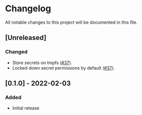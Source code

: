 # Changelog

All notable changes to this project will be documented in this file.

## [Unreleased]

### Changed
- Store secrets on tmpfs ([#37]).
- Locked down secret permissions by default ([#37]).

[#37]: https://github.com/stackabletech/secret-operator/pull/37

## [0.1.0] - 2022-02-03

### Added
- Initial release
